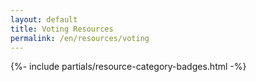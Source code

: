 ```yaml
---
layout: default
title: Voting Resources
permalink: /en/resources/voting
---
```



{%- include partials/resource-category-badges.html -%}

